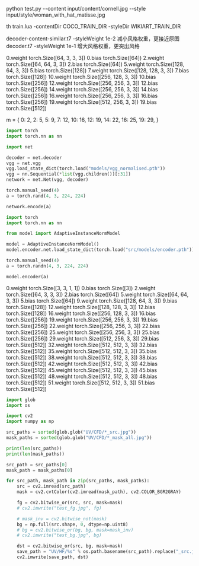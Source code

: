 python test.py --content input/content/cornell.jpg --style input/style/woman_with_hat_matisse.jpg


th train.lua -contentDir COCO_TRAIN_DIR -styleDir WIKIART_TRAIN_DIR

decoder-content-similar.t7  -styleWeight 1e-2 减小风格权重，更接近原图
decoder.t7                  -styleWeight 1e-1 增大风格权重，更突出风格



0.weight torch.Size([64, 3, 3, 3])
0.bias torch.Size([64])
2.weight torch.Size([64, 64, 3, 3])
2.bias torch.Size([64])
5.weight torch.Size([128, 64, 3, 3])
5.bias torch.Size([128])
7.weight torch.Size([128, 128, 3, 3])
7.bias torch.Size([128])
10.weight torch.Size([256, 128, 3, 3])
10.bias torch.Size([256])
12.weight torch.Size([256, 256, 3, 3])
12.bias torch.Size([256])
14.weight torch.Size([256, 256, 3, 3])
14.bias torch.Size([256])
16.weight torch.Size([256, 256, 3, 3])
16.bias torch.Size([256])
19.weight torch.Size([512, 256, 3, 3])
19.bias torch.Size([512])

m = {
    0: 2,
    2: 5,
    5: 9,
    7: 12,
    10: 16,
    12: 19,
    14: 22,
    16: 25,
    19: 29,
}

```python
import torch
import torch.nn as nn

import net

decoder = net.decoder
vgg = net.vgg
vgg.load_state_dict(torch.load("models/vgg_normalised.pth"))
vgg = nn.Sequential(*list(vgg.children())[:31])
network = net.Net(vgg, decoder)

torch.manual_seed(4)
a = torch.rand(4, 3, 224, 224)

network.encode(a)
```

```python
import torch
import torch.nn as nn

from model import AdaptiveInstanceNormModel

model = AdaptiveInstanceNormModel()
model.encoder.net.load_state_dict(torch.load("src/models/encoder.pth"))

torch.manual_seed(4)
a = torch.randn(4, 3, 224, 224)

model.encoder(a)
```


0.weight torch.Size([3, 3, 1, 1])
0.bias torch.Size([3])
2.weight torch.Size([64, 3, 3, 3])
2.bias torch.Size([64])
5.weight torch.Size([64, 64, 3, 3])
5.bias torch.Size([64])
9.weight torch.Size([128, 64, 3, 3])
9.bias torch.Size([128])
12.weight torch.Size([128, 128, 3, 3])
12.bias torch.Size([128])
16.weight torch.Size([256, 128, 3, 3])
16.bias torch.Size([256])
19.weight torch.Size([256, 256, 3, 3])
19.bias torch.Size([256])
22.weight torch.Size([256, 256, 3, 3])
22.bias torch.Size([256])
25.weight torch.Size([256, 256, 3, 3])
25.bias torch.Size([256])
29.weight torch.Size([512, 256, 3, 3])
29.bias torch.Size([512])
32.weight torch.Size([512, 512, 3, 3])
32.bias torch.Size([512])
35.weight torch.Size([512, 512, 3, 3])
35.bias torch.Size([512])
38.weight torch.Size([512, 512, 3, 3])
38.bias torch.Size([512])
42.weight torch.Size([512, 512, 3, 3])
42.bias torch.Size([512])
45.weight torch.Size([512, 512, 3, 3])
45.bias torch.Size([512])
48.weight torch.Size([512, 512, 3, 3])
48.bias torch.Size([512])
51.weight torch.Size([512, 512, 3, 3])
51.bias torch.Size([512])


```python
import glob
import os

import cv2
import numpy as np

src_paths = sorted(glob.glob("UV/CFD/*_src.jpg"))
mask_paths = sorted(glob.glob("UV/CFD/*_mask_all.jpg"))

print(len(src_paths))
print(len(mask_paths))

src_path = src_paths[0]
mask_path = mask_paths[0]

for src_path, mask_path in zip(src_paths, mask_paths):
    src = cv2.imread(src_path)
    mask = cv2.cvtColor(cv2.imread(mask_path), cv2.COLOR_BGR2GRAY)

    fg = cv2.bitwise_or(src, src, mask=mask)
    # cv2.imwrite("test_fg.jpg", fg)

    # mask_inv = cv2.bitwise_not(mask)
    bg = np.full(src.shape, 0, dtype=np.uint8)
    # bg = cv2.bitwise_or(bg, bg, mask=mask_inv)
    # cv2.imwrite("test_bg.jpg", bg)

    dst = cv2.bitwise_or(src, bg, mask=mask)
    save_path = "UV/HF/%s" % os.path.basename(src_path).replace("_src.jpg", ".jpg")
    cv2.imwrite(save_path, dst)

```

